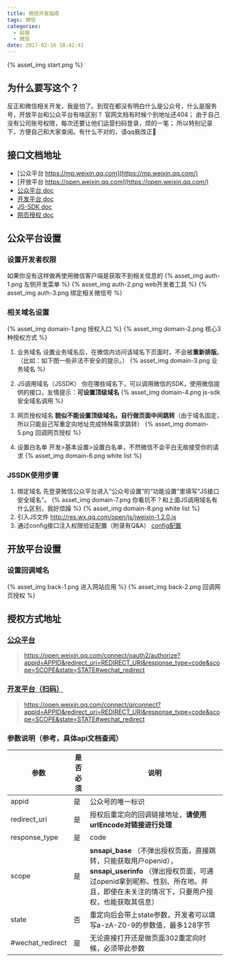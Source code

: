 ```yaml
---
title: 微信开发指南
tags: 微信
categories:
  - 前端
  - 微信
date: 2017-02-16 18:42:41
---
```



{% asset_img start.png %}

## 为什么要写这个？
反正和微信相关开发，我是怕了。到现在都没有明白什么是公众号，什么是服务号，开放平台和公众平台有啥区别？
官网文档有时候个别地址还404；
由于自己没有公司账号权限，每次还要让他们运营扫码登录，烦的一笔；
所以特别记录下，方便自己和大家查阅。有什么不对的，请qq我改正:wrench:

## 接口文档地址
- [公众平台 https://mp.weixin.qq.com](https://mp.weixin.qq.com/)
- [开放平台 https://open.weixin.qq.com](https://open.weixin.qq.com/)
- [公众平台 doc](https://mp.weixin.qq.com/wiki)
- [开发平台 doc](https://open.weixin.qq.com/cgi-bin/showdocument?action=dir_list&t=resource/res_list&verify=1&id=open1419316505&token=&lang=zh_CN)
- [JS-SDK doc](https://mp.weixin.qq.com/wiki?t=resource/res_main&id=mp1421141115)
- [网页授权 doc](https://mp.weixin.qq.com/wiki?t=resource/res_main&id=mp1421140842)

## 公众平台设置
### 设置开发者权限
如果你没有这样做再使用微信客户端是获取不到相关信息的
{% asset_img auth-1.png 左侧开发菜单 %}
{% asset_img auth-2.png web开发者工具 %}
{% asset_img auth-3.png 绑定相关微信号 %}

### 相关域名设置
{% asset_img domain-1.png 授权入口 %}
{% asset_img domain-2.png 核心3种授权方式 %}

1. 业务域名
设置业务域名后，在微信内访问该域名下页面时，不会被**重新排版**。（比如：如下图一些非法不安全的提示。）
{% asset_img domain-3.png 业务域名 %}

2. JS调用域名（JSSDK）
你在哪些域名下，可以调用微信的SDK，使用微信提供的接口，友情提示：**可设置顶级域名**
{% asset_img domain-4.png js-sdk安全域名调用 %}

3. 网页授权域名
**貌似不能设置顶级域名，自行做页面中间跳转**（由于域名固定，所以只能自己写重定向地址完成特殊需求跳转）
{% asset_img domain-5.png 回调网页授权 %}

4. 设置白名单
开发>基本设置>设置白名单，不然微信不会平白无故接受你的请求
{% asset_img domain-6.png white list %}

### JSSDK使用步骤
1. 绑定域名
    先登录微信公众平台进入“公众号设置”的“功能设置”里填写“JS接口安全域名”。
    {% asset_img domain-7.png 你看坑不？和上面JS调用域名有什么区别，我好烦躁 %}
    {% asset_img domain-8.png white list %}
2. 引入JS文件
    http://res.wx.qq.com/open/js/jweixin-1.2.0.js
3. 通过config接口注入权限验证配置（附录有Q&A）
    [config配置](https://mp.weixin.qq.com/wiki?t=resource/res_main&id=mp1421141115)

## 开放平台设置
### 设置回调域名
{% asset_img back-1.png 进入网站应用 %}
{% asset_img back-2.png 回调网页授权 %}

## 授权方式地址
### [公众平台](https://mp.weixin.qq.com/wiki?t=resource/res_main&id=mp1421140842)
> https://open.weixin.qq.com/connect/oauth2/authorize?appid=APPID&redirect_uri=REDIRECT_URI&response_type=code&scope=SCOPE&state=STATE#wechat_redirect 

### [开发平台（扫码）](https://open.weixin.qq.com/cgi-bin/showdocument?action=dir_list&t=resource/res_list&verify=1&id=open1419316505&token=&lang=zh_CN)
> https://open.weixin.qq.com/connect/qrconnect?appid=APPID&redirect_uri=REDIRECT_URI&response_type=code&scope=SCOPE&state=STATE#wechat_redirect

### 参数说明（参考，具体api文档查阅）
|参数|是否必须|说明|
|-|-|-|
|appid|是|公众号的唯一标识|
|redirect_uri|是|授权后重定向的回调链接地址，**请使用urlEncode对链接进行处理**|
|response_type|是|code|
|scope|是|**snsapi_base** （不弹出授权页面，直接跳转，只能获取用户openid），**snsapi_userinfo** （弹出授权页面，可通过openid拿到昵称、性别、所在地。并且，即使在未关注的情况下，只要用户授权，也能获取其信息）|
|state|否|重定向后会带上state参数，开发者可以填写a-zA-Z0-9的参数值，最多128字节|
|#wechat_redirect|是|无论直接打开还是做页面302重定向时候，必须带此参数|